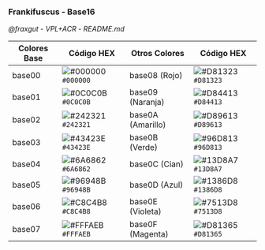 ### Frankifuscus - Base16
*@fraxgut* - *VPL+ACR* - *README.md*

| Colores Base | Código HEX | Otros Colores | Código HEX |
|-------------|------------|---------------|------------|
| base00      | ![#000000](https://placehold.co/15x15/000000/000000.png) `#000000`  | base08 (Rojo) | ![#D81323](https://placehold.co/15x15/D81323/D81323.png) `#D81323`  |
| base01      | ![#0C0C0B](https://placehold.co/15x15/0C0C0B/0C0C0B.png) `#0C0C0B`  | base09 (Naranja) | ![#D84413](https://placehold.co/15x15/D84413/D84413.png) `#D84413`  |
| base02      | ![#242321](https://placehold.co/15x15/242321/242321.png) `#242321`  | base0A (Amarillo) | ![#D89613](https://placehold.co/15x15/D89613/D89613.png) `#D89613`  |
| base03      | ![#43423E](https://placehold.co/15x15/43423E/43423E.png) `#43423E`  | base0B (Verde) | ![#96D813](https://placehold.co/15x15/96D813/96D813.png) `#96D813`  |
| base04      | ![#6A6862](https://placehold.co/15x15/6A6862/6A6862.png) `#6A6862`  | base0C (Cian) | ![#13D8A7](https://placehold.co/15x15/13D8A7/13D8A7.png) `#13D8A7`  |
| base05      | ![#96948B](https://placehold.co/15x15/96948B/96948B.png) `#96948B`  | base0D (Azul) | ![#1386D8](https://placehold.co/15x15/1386D8/1386D8.png) `#1386D8`  |
| base06      | ![#C8C4B8](https://placehold.co/15x15/C8C4B8/C8C4B8.png) `#C8C4B8`  | base0E (Violeta) | ![#7513D8](https://placehold.co/15x15/7513D8/7513D8.png) `#7513D8`  |
| base07      | ![#FFFAEB](https://placehold.co/15x15/FFFAEB/FFFAEB.png) `#FFFAEB`  | base0F (Magenta) | ![#D81365](https://placehold.co/15x15/D81365/D81365.png) `#D81365`  |
